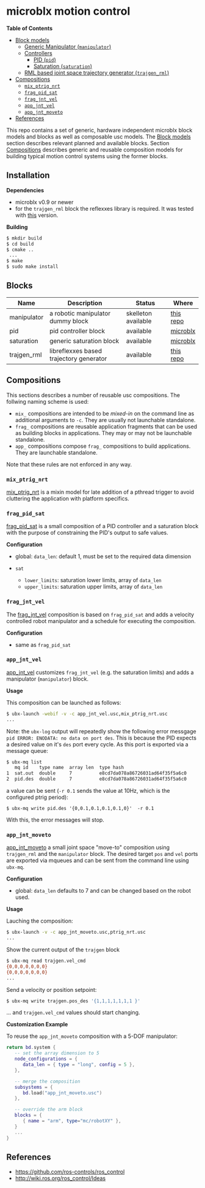 # microblx motion control

<!-- markdown-toc start - Don't edit this section. Run M-x markdown-toc-refresh-toc -->
**Table of Contents**

- [Block models](#block-models)
    - [Generic Manipulator (`manipulator`)](#generic-manipulator-manipulator)
    - [Controllers](#controllers)
        - [PID (`pid`)](#pid-pid)
        - [Saturation (`saturation`)](#saturation-saturation)
    - [RML based joint space trajectory generator (`trajgen_rml`)](#rml-based-joint-space-trajectory-generator-trajgen_rml)
- [Compositions](#compositions)
    - [`mix_ptrig_nrt`](#mix_ptrig_nrt)
    - [`frag_pid_sat`](#frag_pid_sat)
    - [`frag_jnt_vel`](#frag_jnt_vel)
    - [`app_jnt_vel`](#app_jnt_vel)
    - [`app_jnt_moveto`](#app_jnt_moveto)
- [References](#references)

<!-- markdown-toc end -->

This repo contains a set of generic, hardware independent microblx
block models and blocks as well as composable usc models. The [Block
models](#block-models) section describes relevant planned and
available blocks. Section [Compositions](#compositions) describes
generic and reusable composition models for building typical motion
control systems using the former blocks.

## Installation

**Dependencies**

- microblx v0.9 or newer
- for the `trajgen_rml` block the reflexxes library is required. It
  was tested with [this](https://github.com/kschwan/RMLTypeII)
  version.

**Building**

```bash
$ mkdir build
$ cd build
$ cmake ..
 ...
$ make
$ sudo make install
```

## Blocks

| Name        | Description                             | Status              | Where                                                                                           |
|-------------|-----------------------------------------|---------------------|-------------------------------------------------------------------------------------------------|
| manipulator | a robotic manipulator dummy block       | skelleton available | [this repo](src/manipulator/manipulator.md)                                                     |
| pid         | pid controller block                    | available           | [microblx](https://microblx.readthedocs.io/en/latest/block_index.html#module-pid)               |
| saturation  | generic saturation block                | available           | [microblx](https://microblx.readthedocs.io/en/latest/block_index.html#module-saturation-double) |
| trajgen_rml | libreflexxes based trajectory generator | available           | [this repo](src/trajgen_rml/trajgen_rml.md)                                                     |


## Compositions

This sections describes a number of reusable usc compositions. The
follwing naming scheme is used:

- `mix_` compositions are intended to be *mixed-in* on the command
  line as additional arguments to `-c`. They are usually not
  launchable standalone.
- `frag_` compositions are reusable application fragments that can be
  used as building blocks in applications. They may or may not be
  launchable standalone.
- `app_` compositions compose `frag_` compositions to build
  applications. They are launchable standalone.

Note that these rules are not enforced in any way.

### `mix_ptrig_nrt`

[mix_ptrig_nrt](usc/mix_ptrig_nrt.usc) is a mixin model for late addition
of a pthread trigger to avoid cluttering the application with platform
specifics.

### `frag_pid_sat`

[frag_pid_sat](usc/frag_pid_sat.usc) is a small composition of a PID
controller and a saturation block with the purpose of constraining the
PID's output to safe values.

**Configuration**

- global: `data_len`: default 1, must be set to the required data
  dimension
  
- `sat`
   - `lower_limits`: saturation lower limits, array of `data_len`
   - `upper_limits`: saturation upper limits, array of `data_len`

### `frag_jnt_vel`

The [frag_jnt_vel](usc/frag_jnt_vel.usc) composition is based on
`frag_pid_sat` and adds a velocity controlled robot manipulator and a
schedule for executing the composition.

**Configuration**

- same as `frag_pid_sat`


### `app_jnt_vel`

[app_jnt_vel](usc/app_jnt_vel.usc) customizes `frag_jnt_vel` (e.g. the
saturation limits) and adds a manipulator (`manipulator`) block.


**Usage**

This composition can be launched as follows:

```bash
$ ubx-launch -webif -v -c app_jnt_vel.usc,mix_ptrig_nrt.usc
...
```

Note: the `ubx-log` output will repeatedly show the following error
messgage `pid ERROR: ENODATA: no data on port des`. This is because
the PID expects a desired value on it's `des` port every
cycle. As this port is exported via a message queue:

```bash
$ ubx-mq list
   mq id    type name  array len  type hash
1  sat.out  double     7          e8cd7da078a86726031ad64f35f5a6c0
2  pid.des  double     7          e8cd7da078a86726031ad64f35f5a6c0
```

a value can be sent (`-r 0.1` sends the value at 10Hz, which is the
configured ptrig period):

```
$ ubx-mq write pid.des '{0,0.1,0.1,0.1,0.1,0}'  -r 0.1
```

With this, the error messages will stop.

### `app_jnt_moveto`


[app_jnt_moveto](usc/app_jnt_moveto.usc) a small joint space "move-to"
composition using `trajgen_rml` and the `manipulator` block. The
desired target `pos` and `vel` ports are exported via mqueues and can
be sent from the command line using `ubx-mq`.

**Configuration**

- global: `data_len` defaults to 7 and can be changed based on the
  robot used.
  
**Usage**

Lauching the composition:

```bash
$ ubx-launch -v -c app_jnt_moveto.usc,ptrig_nrt.usc
...
```

Show the current output of the `trajgen` block

```bash
$ ubx-mq read trajgen.vel_cmd
{0,0,0,0,0,0,0}
{0,0,0,0,0,0,0}
...
```

Send a velocity or position setpoint:

```bash
$ ubx-mq write trajgen.pos_des '{1,1,1,1,1,1,1 }' 
```

... and `trajgen.vel_cmd` values should start changing.


**Customization Example**

To reuse the `app_jnt_moveto` composition with a 5-DOF manipulator:

```Lua
return bd.system {
   -- set the array dimension to 5
   node_configurations = {
      data_len = { type = "long", config = 5 },
   },

   -- merge the composition
   subsystems = {
      bd.load("app_jnt_moveto.usc")
   },

   -- override the arm block
   blocks = {
      { name = "arm", type="mc/robotXY" },
   }
   ...
}
```


References
----------

- https://github.com/ros-controls/ros_control
- http://wiki.ros.org/ros_control/Ideas

